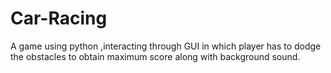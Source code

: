 # Car-Racing
A game using python ,interacting  through GUI in which player has to dodge the obstacles to obtain maximum score along with background sound.
